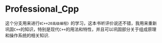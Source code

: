 # Professional_Cpp

这个分支用来进行`《C++20高级编程》`的学习，这本书听评价说还不错，我用来重新巩固`C++`的知识，特别是现代`C++`的用法和特性，并且可以巩固部分关于组成原理和操作系统的相关知识.

